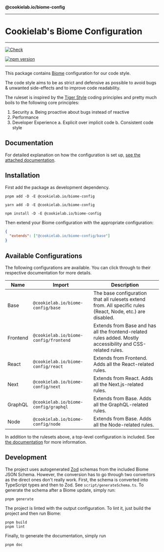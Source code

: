 **@cookielab.io/biome-config**

***

# Cookielab's Biome Configuration

---

[![Check](https://github.com/cookielab/biome-configuration/actions/workflows/check.yaml/badge.svg)](https://github.com/cookielab/biome-configuration/actions/workflows/check.yaml)

[![npm version](https://badge.fury.io/js/@cookielab.io%2Fbiome-config.svg?icon=si%3Anpm)](https://badge.fury.io/js/@cookielab.io%2Fbiome-config)

---

This package contains [Biome](https://biomejs.dev) configuration for our code style.

The code style aims to be as strict and defensive as possible to avoid bugs & unwanted side-effects and to improve code readability.

The ruleset is inspired by the [Tiger Style](https://tigerstyle.dev/) coding principles and pretty much boils to the following core principles:

1. Security
   a. Being proactive about bugs instead of reactive
2. Performance
3. Developer Experience
   a. Explicit over implicit code
   b. Consistent code style

## Documentation

For detailed explanation on how the configuration is set up, [see the attached documentation](https://github.com/cookielab/biome-configuration/tree/main/docs).

## Installation

First add the package as development dependency.

```fish
pnpm add -D -E @cookielab.io/biome-config
```

```fish
yarn add -D -E @cookielab.io/biome-config
```

```fish
npm install -D -E @cookielab.io/biome-config
```

Then extend your Biome configuration with the appropriate configuration:

```json
{
  "extends": ["@cookielab.io/biome-config/base"]
}
```

## Available Configurations

The following configurations are available. You can click through to their respective documentation for more details.

| Name     | Import                                | Description                                                                                                 |
| -------- | ------------------------------------- | ----------------------------------------------------------------------------------------------------------- |
| Base     | `@cookielab.io/biome-config/base`     | The base configuration that all rulesets extend from. All specific rules (React, Node, etc.) are disabled.  |
| Frontend | `@cookielab.io/biome-config/frontend` | Extends from Base and has all the frontend-related rules added. Mostly accessibility and CSS-related rules. |
| React    | `@cookielab.io/biome-config/react`    | Extends from Frontend. Adds all the React-related rules.                                                    |
| Next     | `@cookielab.io/biome-config/next`     | Extends from React. Adds all the Next.js-related rules.                                                     |
| GraphQL  | `@cookielab.io/biome-config/graphql`  | Extends from Base. Adds all the GraphQL-related rules.                                                      |
| Node     | `@cookielab.io/biome-config/node`     | Extends from Base. Adds all the Node-related rules.                                                         |

In addition to the rulesets above, a top-level configuration is included. See [the documentation](_media/README.md) for more information.

## Development

The project uses autogenerated [Zod](https://zod.dev/) schemas from the included Biome JSON Schema. However, the conversion has to go through two convertors as the direct ones don't really work. First, the schema is converted into TypeScript types and then to Zod. See `script/generateSchema.ts`. To generate the schema after a Biome update, simply run:

```fish
pnpm generate
```

The project is linted with the output configuration. To lint it, just build the project and then run Biome:

```fish
pnpm build
pnpm lint
```

Finally, to generate the documentation, simply run

```fish
pnpm doc
```
